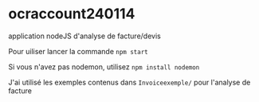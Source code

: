 # ocraccount240114

application nodeJS d'analyse de facture/devis

Pour uiliser lancer la commande `npm start`

Si vous n'avez pas nodemon, utilisez `npm install nodemon`

J'ai utilisé les exemples contenus dans `Invoiceexemple/` pour l'analyse de facture
